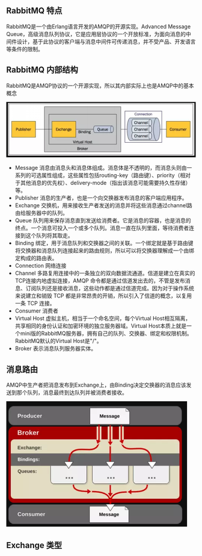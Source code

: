 ## RabbitMQ 特点
RabbitMQ是一个由Erlang语言开发的AMQP的开源实现。Advanced Message Queue，高级消息队列协议，它是应用层协议的一个开放标准，为面向消息的中间件设计，基于此协议的客户端与消息中间件可传递消息，并不受产品、开发语言等条件的限制。
## RabbitMQ 内部结构
RabbitMQ是AMQP协议的一个开源实现，所以其内部实际上也是AMQP中的基本概念 

![RabbitMQ 内部结构](https://github.com/Xun-Zhou/RabbitMQ/blob/master/base.png "RabbitMQ 内部结构")
- Message
消息由消息头和消息体组成。消息体是不透明的，而消息头则由一系列的可选属性组成，这些属性包括routing-key（路由键）、priority（相对于其他消息的优先权）、delivery-mode（指出该消息可能需要持久性存储）等。
- Publisher
消息的生产者，也是一个向交换器发布消息的客户端应用程序。
- Exchange
交换机，用来接收生产者发送的消息并将这些消息通过channel路由给服务器中的队列。
- Queue
队列用来保存消息直到发送给消费者。它是消息的容器，也是消息的终点。一个消息可投入一个或多个队列。消息一直在队列里面，等待消费者连接到这个队列将其取走。
- Binding
绑定，用于消息队列和交换器之间的关联。一个绑定就是基于路由键将交换器和消息队列连接起来的路由规则，所以可以将交换器理解成一个由绑定构成的路由表。
- Connection
网络连接
- Channel
多路复用连接中的一条独立的双向数据流通道。信道是建立在真实的TCP连接内地虚拟连接，AMQP 命令都是通过信道发出去的，不管是发布消息、订阅队列还是接收消息，这些动作都是通过信道完成。因为对于操作系统来说建立和销毁 TCP 都是非常昂贵的开销，所以引入了信道的概念，以复用一条 TCP 连接。
- Consumer
消费者
- Virtual Host
虚拟主机，相当于一个命名空间，每个Virtual Host相互隔离，共享相同的身份认证和加密环境的独立服务器域。Virtual Host本质上就是一个mini版的RabbitMQ服务器，拥有自己的队列、交换器、绑定和权限机制。RabbitMQ默认的Virtual Host是"/"。
- Broker
表示消息队列服务器实体。
## 消息路由
AMQP中生产者把消息发布到Exchange上，由Binding决定交换器的消息应该发送到那个队列，消息最终到达队列并被消费者接收。

![RabbitMQ 路由过程](https://github.com/Xun-Zhou/RabbitMQ/blob/master/exchange.png "RabbitMQ 路由过程")
## Exchange 类型


